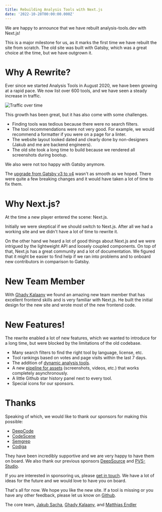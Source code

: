 ```yaml
---
title: Rebuilding Analysis Tools with Next.js
date: '2022-10-28T00:00:00.000Z'
---
```


We are happy to announce that we have rebuilt analysis-tools.dev with Next.js!

This is a major milestone for us, as it marks the first time we have rebuilt the
site from scratch. The old site was built with Gatsby, which was a great choice
at the time, but we have outgrown it.

# Why A Rewrite?

Ever since we started Analysis Tools in August 2020, we have been growing at a rapid pace.
We now list over 600 tools, and we have seen a steady increase in traffic.

![Traffic over time](/assets/images/blog/traffic.jpg)

This growth has been great, but it has also come with some challenges.

-   Finding tools was tedious because there were no search filters.
-   The tool recommendations were not very good. For example, we would recommend a
    formatter if you were on a page for a linter.
-   The website layout looked dated and clearly done by non-designers (Jakub and
    me are backend engineers).
-   The old site took a long time to build because we rendered all screenshots
    during bootup.

We also were not too happy with Gatsby anymore.

The [upgrade from Gatsby v3 to v4](https://www.gatsbyjs.com/docs/reference/release-notes/migrating-from-v3-to-v4/) wasn't as smooth as we hoped.
There were quite a few breaking changes and it would have taken a lot of time to fix them.

# Why Next.js?

At the time a new player entered the scene: Next.js.

Initially we were skeptical if we should switch to Next.js.
After all we had a working site and we didn't have a lot of time to rewrite it.

On the other hand we heard a lot of good things about Next.js and we were
intrigued by the lightweight API and loosely coupled components. On top of that,
Next.js has a great community and a lot of documentation. We figured that it
might be easier to find help if we ran into problems and to onboard new
contributors in comparison to Gatsby.

# New Team Member

With [Ghady Kalaany](https://github.com/Ghadyk) we found an amazing new team member
that has excellent frontend skills and is very familiar with Next.js.
He built the initial design for the new site and wrote most of the new frontend code.

# New Features!

The rewrite enabled a lot of new features, which we wanted to introduce for a
long time, but were blocked by the limitations of the old codebase.

-   Many search filters to find the right tool by language, license, etc.
-   Tool rankings based on votes and page visits within the last 7 days.
-   The addition of [dynamic analysis tools](https://github.com/analysis-tools-dev/dynamic-analysis).
-   A new [pipeline for
    assets](https://github.com/analysis-tools-dev/assets/actions) (screenshots,
    videos, etc.) that works completely asynchronously.
-   A little Github star history panel next to every tool.
-   Special icons for our sponsors.

# Thanks

Speaking of which, we would like to thank our sponsors for making this possible:

-   [DeepCode](https://www.deepcode.ai/)
-   [CodeScene](https://codescene.io/)
-   [Semgrep](https://semgrep.dev/)
-   [Codiga](https://codiga.io/)

They have been incredibly supportive and we are very happy to have them on
board. We also thank our previous sponsors [DeepSource](https://deepsource.io/)
and [PVS-Studio](https://www.viva64.com/en/pvs-studio/).

If you are interested in sponsoring us, please [get in touch](/sponsors/).
We have a lot of ideas for the future and we would love to have you on board.

That's all for now. We hope you like the new site.
If a tool is missing or you have any other feedback, please let us know on [Github](https://github.com/analysis-tools-dev/static-analysis).

The core team,
[Jakub Sacha](https://github.com/jakubsacha), [Ghady Kalaany](https://github.com/Ghadyk), and [Matthias Endler](https://github.com/mre)
